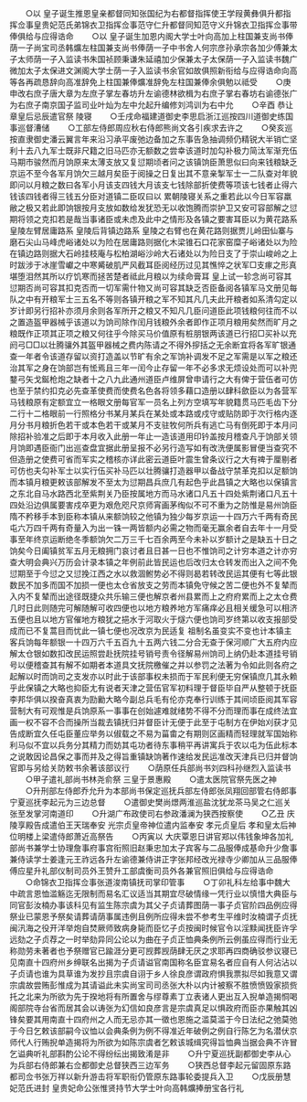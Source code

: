 <!-- { "loadSidebar": true } -->
　　○以  皇子诞生推恩皇亲都督同知张国纪为右都督指挥使王学叚黄彝俱升都指挥佥事皇贵妃范氏弟锦衣卫指挥佥事范守仁升都督同知范守义升锦衣卫指挥佥事带俸俱给与应得诰命
　　○以  皇子诞生加恩内阁大学士叶向高加上柱国兼支尚书俸荫一子尚宝司丞韩爌左柱国兼支尚书俸荫一子中书舍人何宗彦孙承宗各加少傅兼太子太师荫一子入监读书朱国祯顾秉谦朱延禧加少保兼太子太保荫一子入监读书魏广微加太子太保进文渊阁大学士荫一子入监读书余官如故俱照新衔给与应得诰命向高等各再疏恳辞向高准辞免上柱国兼俸爌准辞免左柱国兼俸余俱勉以祗受
　　○庚申改右庶子唐大章为左庶子掌左春坊升左谕德林欲楫为右庶子掌右春坊右谕德张广为右庶子南京国子监司业叶灿为左中允起升编修刘鸿训为右中允
　　○辛酉  恭让章皇后忌辰遣官祭  陵寝
　　○壬戌命福建道御史李思启浙江巡按四川道御史练国事巡督漕储
　　○工部左侍郎周应秋右侍郎熊尚文各引疾求去许之
　　○癸亥巡按直隶御史潘云翼言年来沿习承平废弛边备加之东事告急抽调频仍精锐大半销亡坚利十去八九军士既非尺籍之旧马匹亦无额数之尝幸该道时加勾补极力简汰军渐充伍马期市骏然而月饷原来太薄支放又复愆期顷者问之该镇饷臣萧思似曰向来钱粮缺乏京运不至今各军月饷欠三越月矣臣于阅操之日复出其不意亲掣军士一二队查对年貌即问以月粮之数曰各军小月该支四钱大月该支七钱除部折使费等项该七钱者止得六钱该四钱者得三钱五分臣对道镇二臣叹曰以  累朝陵寝关系之重若此以今日军容羸敝之极又若此即饷银按月支放如数给发犹恐无以收饱腾而崇护卫又安可容部解之愆期将领之克扣若是哉当事诸臣或未虑及此中之情形及各镇之要害耳臣以为黄花路系  皇陵左臂居庸路系  皇陵后背镇边路系  皇陵之右臂也在黄花路则据贾儿岭田仙寨与磨石尖山马峰虎峪诸处以为险在居庸路则据化木梁锥石口花家窑糜子峪诸处以为险在镇边路则据大石岭挂枝庵与松柏湖峪沙岭大石诸处以为险日支了于崇山峻岭之上时跋涉于冰崖雪巘之中寒觱破肌严风截耳臣阅经历过见其憔悴之状军□支瘃之形真堪堕泪然其所以疗饥寒而拯苦楚者祗此月粮以为续命膏耳  皇上试一轸念尚可容其愆期否尚可容其扣克否而一切军需什物又尚可容其缺乏否臣备阅各镇军马文册见每队之中有开粮军士三五名不等则各镇开粮之军不知其凡几夫此开粮者如系清勾定以岁计即另行招补亦须月余则各军所开之粮又不知凡几臣问道臣此项钱粮何往而不以之置造盔甲器械乎该道以为饷司除作闰月钱粮外余者即作正项月粮用矣然而旷月之粮既作正项其正项之粮又何往乎今除买马价值原有桩朋银两该道已行招□买补以充阏弓□□以壮腾骧外其盔甲器械之费内陈请之不得外摉括之无余断宜将各军旷银通查一年者令该道存留以资打造盖以节旷有余之军饷补调发不足之军需是以军之粮还治其军之身在饷部岂有恡焉且三年一闰今止存留一年不必多求无烦设处而可以补兜鍪弓矢戈鋋枪炮之缺者十之八九此通州道臣卢维屏曾申请行之大有俾于营伍者可仿也至于禁约扣克必先查革使费而使费名色各将领多藉口造册以肆科歛臣以为各营军马钱粮原有定额宜立一格眼文册每官军一员名上列方空填写年貌籍贯马匹毛齿下分二行十二格眼前一行照格分书某月某兵在某处或本路或戍守或贴防即于次行格内逐月分书月粮折色若干或本色若干或某月不支驻牧何所兵有逃亡马有倒死即于本月问除招补验准之后即于本月收入此册一年止一造该道用印钤盖按月稽查凡于饷部关领月饷即遇臣衙门出巡查盘宜据此册呈报不必另行造写如有改洗便属影冒便当查究不但造册之使费可省而军实之稽核亦详此密云道臣叶震生曾条议行之大有禆于厘剔者可仿也夫勾补军士以实行伍买补马匹以壮腾骧打造器甲以备战守禁革克扣以足额饷而本镇月粮更敕该部解发不至太为愆期昌兵庶几有起色乎此昌镇之大略也以保镇言之东北自马水路西北至紫荆关乃臣按属地方而马水诸口凡五十四处紫荆诸口凡五十四处沿边俱属要害戍卒更为艰危咫尺京师宵画茅绹似不可不重为之防惟是易州饷臣隋不矜移手本到臣称本镇从来额饷较之他镇为独少每岁京运一十四万六千两有奇民屯六万四千两有奇量入为出一铢一两皆额内必需之物而毫无赢余者自去年十一月受事至年终京运断绝冬季额饷欠二万三千七百余两至今未补以岁额计之是缺五十日之饷矣今日阖镇贫军五月无粮拥门哀讨者且日甚一日也不惟饷司之计穷本道之计亦穷查大明会典兴万历会计录本镇之年例前此皆民运也后改归太仓转发而出入之间不免愆期至于今愆之又愆挽江西之水以救涸鲋势必不得则曷若转改民运其便有七等此银数民不加多而国不加损一便也太仓省放支之劳而本镇免守候之苦二便也外不复辇而入内不复辇而出途径既捷众共乐输三便也解京者州县累而上之府府累而上之太仓费几时日此则随完可解随解可收四便也以地方粮养地方军痛痒必且相关缓急可以相济五便也且以地方官催地方粮犹之挹水于河取火于燧六便也饷司岁终第以收支报部受成而已不复蒿目而忧此一镇七便也况改京为民适复  祖制名虽变实不变也计本镇主客兵饷每年额银一十四万六千五百九十五两六钱二分合无查于保河顺广大五府内应解太仓银如数扣改民运照尝赴抚院挂号销号责令径解易州饷司上纳仍赴本道挂号销号以便稽查其有解不如期者本道具文抚院檄催之并以参罚之法著为令如此则各府之起解以时而饷司之支发亦以时此于该部事权未损而于军民利便无穷保镇庶几其永赖乎此保镇之大略也抑臣尢有说者天津之营伍官军初料理于督臣毕自严从整顿于抚臣李邦华俱以揆奋真衷为劻勷大略今副总兵毛有伦亦克奉行训练于其间顷臣阅其军容营制大有可观惟是兵饷原系一事事在创始遽难就绪势不得不分而理而事在成终法宜画一权不容不合而操所当裁去镇抚归并督臣计无便于此至于屯制方在伊始刈获才见告成断宜久任屯臣董应举务以俶载之不易为菑畬之有期则区画精而轻理就军国始称利马似不宜以兵务分其精力而妨其屯功者待东事稍平再讲寓兵于农以屯为伍此标本之说敢因论昌保之事而并及之得旨重镇缺饷著作速给发民运准改天津兵已归并督饷官即与另给关防敕书余著该部议行
　　○荫原任兵部尚书刘四科孙继烈入监读书
　　○甲子遣礼部尚书林尧俞祭  三皇于景惠殿
　　○遣太医院官祭先医之神
　　○升刑部左侍郎乔允升为本部尚书保定巡抚兵部左侍郎张凤翔回部管右侍郎事宁夏巡抚李起元为三边总督
　　○遣御史樊尚燝两淮巡盐沈犹龙茶马吴之仁巡关张至发掌河南道印
　　○升湖广布政使司右参政潘澜为狭西按察使
　　○乙丑  庆陵享殿告成遣伯王天瑞奉安  光宗贞皇帝神位遣内监奉安  孝元贞皇后  孝和皇太后神位明楼上梁遣侍郎萧近高祭告
　　○丙寅以  大庆覃恩日讲官郑以伟钱象坤各加礼部尚书兼学士协理詹事府事宫衔照旧赵秉忠加太子宾客与二品服俸成基命升少詹事兼侍读学士姜逢元王祚远各升左谕德兼侍讲正字张邦经改光禄寺少卿加从三品服俸傅应星升礼部仪制司员外王赞升工部虞衡司员外各兼官照旧俱给与应得诰命
　　○命锦衣卫指挥佥事张道浚南镇抚司掌印管事
　　○丁卯礼科左给事中魏大中疏言恩恤滥觞迄无限制而易名汇议适当其期宜尽破情缘一凭行业以慎惜大典臣与同官彭汝楠办事该科见有监生陈宗虞为其父子贞请葬图荫一事子贞官阶四品例应得祭业已蒙恩予祭矣请葬请荫事属违例且例所应得未尝不参考生平维时汝楠谓子贞抚闽汛海之役开洋举炮自焚厥师致病身毙而臣忆子贞按闽时候官令以淫黩闻抚臣许孚远劾之子贞荐之一时举劾异同公论以为曲在子贞正恤典条例所云例虽应得而行业无称勋劳未著者也予祭赠官已踰涯分更可觊葬觊荫肆无厌之求耶再四商确驳参议寝已见南直十四府州乡绅联名出揭为子贞请谥官南国称名臣宜易名者应自有人何沾沾以子贞请也谁为具草谁为发抄且宗虞自诩于乡人徐良彦谓政府惧我票拟尽如我意又谓宗虞故尝贿彭惟成为其请谥此未实尚宝司司丞张大朴以内计被察不胜愤愤毁家损赀托之北来为所欲为先于揆地将有所置舍与缪尊素丁立表诸人更出互入掜单造揭恫喝阁部院寺台省而居其会以诪张为幻信如良彦言是宗虞真足以惧政府而臣亦果触其凶锋矣要其用南直十四府州之人而无忌亦其一徵也恩施之滥莫滥于今日法纪之弛莫弛于今日乞敕该部嗣今议恤以会典条例为例不得准近年破例之例自行陈乞为名潜伏京师代人行贿掜单造揭将为所欲为如陈宗虞者乞敕该城缉究得旨恤典当据会典不许冒乞谥典听礼部斟酌公论不得纷纭出揭致淆是非
　　○升宁夏巡抚副都御史李从心为兵部右侍郎兼右佥都御史总督狭西三边军务
　　○狭西总督李起元留固原东路都司佥书张万祥以新升游击将军职衔仍管原东路事轮委提兵入卫
　　○戊辰册慧妃范氏进封  皇贵妃命公张惟贤持节大学士叶向高韩爌捧册宝各行礼

